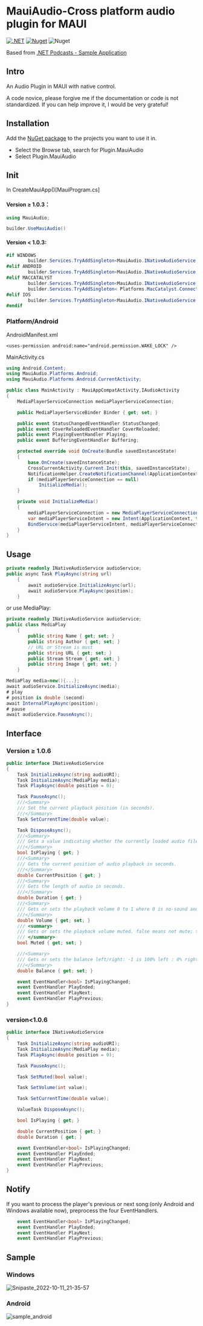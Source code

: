# MauiAudio-Cross platform audio plugin for MAUI

[![.NET](https://github.com/BeautifulPilgrim/MauiAudio/actions/workflows/dotnet.yml/badge.svg)](https://github.com/BeautifulPilgrim/MauiAudio/actions/workflows/dotnet.yml) [![Nuget](https://img.shields.io/nuget/v/Plugin.MauiAudio)](https://www.nuget.org/packages/Plugin.MauiAudio/) ![Nuget](https://img.shields.io/nuget/dt/Plugin.MauiAudio)

Based from [.NET Podcasts - Sample Application](https://github.com/microsoft/dotnet-podcasts#net-podcasts---sample-application)

## Intro

An Audio Plugin in MAUI with native control.

A code novice, please forgive me if the documentation or code is not standardized. If you can help improve it, I would be very grateful!

## Installation

Add the [NuGet package](https://www.nuget.org/packages/Plugin.MauiAudio/) to the projects you want to use it in.

- Select the Browse tab, search for Plugin.MauiAudio
- Select Plugin.MauiAudio

## Init

In CreateMauiApp()[MauiProgram.cs]

#### Version ≥ 1.0.3：

```c#
using MauiAudio;

builder.UseMauiAudio()
```

#### Version < 1.0.3:

```c#
#if WINDOWS
        builder.Services.TryAddSingleton<MauiAudio.INativeAudioService, MauiAudio.Platforms.Windows.NativeAudioService>();
#elif ANDROID
        builder.Services.TryAddSingleton<MauiAudio.INativeAudioService, MauiAudio.Platforms.Android.NativeAudioService>();
#elif MACCATALYST
        builder.Services.TryAddSingleton<MauiAudio.INativeAudioService, MauiAudio.Platforms.MacCatalyst.NativeAudioService>();
        builder.Services.TryAddSingleton< Platforms.MacCatalyst.ConnectivityService>();
#elif IOS
        builder.Services.TryAddSingleton<MauiAudio.INativeAudioService, MauiAudio.Platforms.iOS.NativeAudioService>();
#endif
```

### Platform/Android

AndroidManifest.xml

```
<uses-permission android:name="android.permission.WAKE_LOCK" />
```

MainActivity.cs

```c#
using Android.Content;
using MauiAudio.Platforms.Android;
using MauiAudio.Platforms.Android.CurrentActivity;

public class MainActivity : MauiAppCompatActivity,IAudioActivity
{
    MediaPlayerServiceConnection mediaPlayerServiceConnection;

    public MediaPlayerServiceBinder Binder { get; set; }

    public event StatusChangedEventHandler StatusChanged;
    public event CoverReloadedEventHandler CoverReloaded;
    public event PlayingEventHandler Playing;
    public event BufferingEventHandler Buffering;

    protected override void OnCreate(Bundle savedInstanceState)
    {
        base.OnCreate(savedInstanceState);
        CrossCurrentActivity.Current.Init(this, savedInstanceState);
        NotificationHelper.CreateNotificationChannel(ApplicationContext);
        if (mediaPlayerServiceConnection == null)
            InitializeMedia();
    }

    private void InitializeMedia()
    {
        mediaPlayerServiceConnection = new MediaPlayerServiceConnection(this);
        var mediaPlayerServiceIntent = new Intent(ApplicationContext, typeof(MediaPlayerService));
        BindService(mediaPlayerServiceIntent, mediaPlayerServiceConnection, Bind.AutoCreate);
    }
}
```

## Usage

```c#
private readonly INativeAudioService audioService;
public async Task PlayAsync(string url)
    {
        await audioService.InitializeAsync(url);
        await audioService.PlayAsync(position);
    }
```

or use MediaPlay:

```c#
private readonly INativeAudioService audioService;
public class MediaPlay
    {
        public string Name { get; set; }
        public string Author { get; set; }
        // URL or Stream is must
        public string URL { get; set; }
        public Stream Stream { get; set; }
        public string Image { get; set; }
    }

MediaPlay media=new(){...};
await audioService.InitializeAsync(media);
# play
# position is double (second)
await InternalPlayAsync(position);
# pause
await audioService.PauseAsync();
```

## Interface

### Version ≥ 1.0.6

```c#
public interface INativeAudioService
{
    Task InitializeAsync(string audioURI);
    Task InitializeAsync(MediaPlay media);
    Task PlayAsync(double position = 0);

    Task PauseAsync();
    ///<Summary>
    /// Set the current playback position (in seconds).
    ///</Summary>
    Task SetCurrentTime(double value);

    Task DisposeAsync();
    ///<Summary>
    /// Gets a value indicating whether the currently loaded audio file is playing.
    ///</Summary>
    bool IsPlaying { get; }
    ///<Summary>
    /// Gets the current position of audio playback in seconds.
    ///</Summary>
    double CurrentPosition { get; }
    ///<Summary>
    /// Gets the length of audio in seconds.
    ///</Summary>
    double Duration { get; }
    ///<Summary>
    /// Gets or sets the playback volume 0 to 1 where 0 is no-sound and 1 is full volume.
    ///</Summary>
    double Volume { get; set; }
    /// <summary>
    /// Gets or sets the playback volume muted. false means not mute; true means mute.
    /// </summary>
    bool Muted { get; set; }

    ///<Summary>
    /// Gets or sets the balance left/right: -1 is 100% left : 0% right, 1 is 100% right : 0% left, 0 is equal volume left/right.
    ///</Summary>
    double Balance { get; set; }

    event EventHandler<bool> IsPlayingChanged;
    event EventHandler PlayEnded;
    event EventHandler PlayNext;
    event EventHandler PlayPrevious;
}
```

### version<1.0.6

```c#
public interface INativeAudioService
{
    Task InitializeAsync(string audioURI);
    Task InitializeAsync(MediaPlay media);
    Task PlayAsync(double position = 0);

    Task PauseAsync();

    Task SetMuted(bool value);

    Task SetVolume(int value);

    Task SetCurrentTime(double value);

    ValueTask DisposeAsync();

    bool IsPlaying { get; }

    double CurrentPosition { get; }
    double Duration { get; }

    event EventHandler<bool> IsPlayingChanged;
    event EventHandler PlayEnded;
    event EventHandler PlayNext;
    event EventHandler PlayPrevious;
}
```

## Notify

If you want to process the player's previous or next song:(only Android and Windows available now), preprocess the four EventHandlers.

```c#
    event EventHandler<bool> IsPlayingChanged;
    event EventHandler PlayEnded;
    event EventHandler PlayNext;
    event EventHandler PlayPrevious;
```

## Sample

### Windows

![Snipaste_2022-10-11_21-35-57](https://github.com/BeautifulPilgrim/MauiAudio/raw/master/README.assets/Snipaste_2022-10-11_21-35-57.png)

### Android

![sample_android](https://github.com/BeautifulPilgrim/MauiAudio/raw/master/README.assets/sample_android.jpg)
